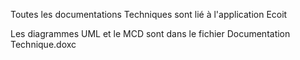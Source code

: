Toutes les documentations Techniques sont lié à l'application Ecoit 

Les diagrammes UML et le MCD sont dans le fichier Documentation Technique.doxc
